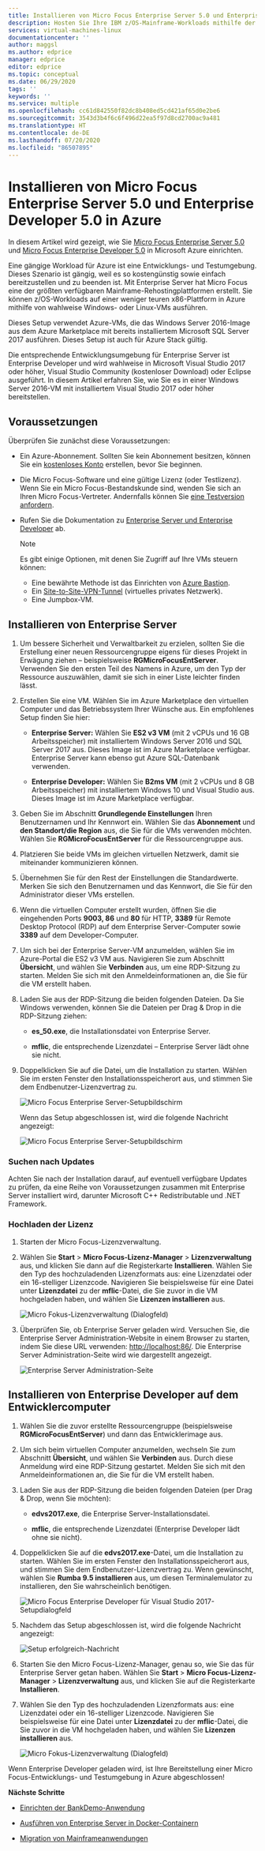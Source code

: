 ```yaml
---
title: Installieren von Micro Focus Enterprise Server 5.0 und Enterprise Developer 5.0 in Azure | Microsoft-Dokumentation
description: Hosten Sie Ihre IBM z/OS-Mainframe-Workloads mithilfe der Micro Focus-Entwicklungs- und Testumgebung neu auf virtuellen Azure-Computern (VMs).
services: virtual-machines-linux
documentationcenter: ''
author: maggsl
ms.author: edprice
manager: edprice
editor: edprice
ms.topic: conceptual
ms.date: 06/29/2020
tags: ''
keywords: ''
ms.service: multiple
ms.openlocfilehash: cc61d842550f82dc8b408ed5cd421af65d0e2be6
ms.sourcegitcommit: 3543d3b4f6c6f496d22ea5f97d8cd2700ac9a481
ms.translationtype: HT
ms.contentlocale: de-DE
ms.lasthandoff: 07/20/2020
ms.locfileid: "86507895"
---
```

# <a name="install-micro-focus-enterprise-server-50-and-enterprise-developer-50-on-azure"></a>Installieren von Micro Focus Enterprise Server 5.0 und Enterprise Developer 5.0 in Azure

In diesem Artikel wird gezeigt, wie Sie [Micro Focus Enterprise Server 5.0](https://www.microfocus.com/documentation/enterprise-developer/ed50pu5/ES-WIN/GUID-F7D8FD6E-BDE0-4169-8D8C-96DDFFF6B495.html) und [Micro Focus Enterprise Developer 5.0](https://www.microfocus.com/documentation/enterprise-developer/ed50/) in Microsoft Azure einrichten.

Eine gängige Workload für Azure ist eine Entwicklungs- und Testumgebung. Dieses Szenario ist gängig, weil es so kostengünstig sowie einfach bereitzustellen und zu beenden ist. Mit Enterprise Server hat Micro Focus eine der größten verfügbaren Mainframe-Rehostingplattformen erstellt. Sie können z/OS-Workloads auf einer weniger teuren x86-Plattform in Azure mithilfe von wahlweise Windows- oder Linux-VMs ausführen.

Dieses Setup verwendet Azure-VMs, die das Windows Server 2016-Image aus dem Azure Marketplace mit bereits installiertem Microsoft SQL Server 2017 ausführen. Dieses Setup ist auch für Azure Stack gültig.

Die entsprechende Entwicklungsumgebung für Enterprise Server ist Enterprise Developer und wird wahlweise in Microsoft Visual Studio 2017 oder höher, Visual Studio Community (kostenloser Download) oder Eclipse ausgeführt. In diesem Artikel erfahren Sie, wie Sie es in einer Windows Server 2016-VM mit installiertem Visual Studio 2017 oder höher bereitstellen.

## <a name="prerequisites"></a>Voraussetzungen

Überprüfen Sie zunächst diese Voraussetzungen:

-   Ein Azure-Abonnement. Sollten Sie kein Abonnement besitzen, können Sie ein [kostenloses Konto](https://azure.microsoft.com/free/?WT.mc_id=A261C142F) erstellen, bevor Sie beginnen.

-   Die Micro Focus-Software und eine gültige Lizenz (oder Testlizenz). Wenn Sie ein Micro Focus-Bestandskunde sind, wenden Sie sich an Ihren Micro Focus-Vertreter. Andernfalls können Sie [eine Testversion anfordern](https://www.microfocus.com/products/enterprise-suite/enterprise-server/trial/).

-   Rufen Sie die Dokumentation zu [Enterprise Server und Enterprise Developer](https://www.microfocus.com/documentation/enterprise-developer/ed50/) ab.

    > [!Note]
    > Es gibt einige Optionen, mit denen Sie Zugriff auf Ihre VMs steuern können:
    > -   Eine bewährte Methode ist das Einrichten von [Azure Bastion](https://azure.microsoft.com/services/azure-bastion/).
    > -   Ein [Site-to-Site-VPN-Tunnel](../../../../vpn-gateway/vpn-gateway-tutorial-vpnconnection-powershell.md) (virtuelles privates Netzwerk).
    > -   Eine Jumpbox-VM.

## <a name="install-enterprise-server"></a>Installieren von Enterprise Server

1.  Um bessere Sicherheit und Verwaltbarkeit zu erzielen, sollten Sie die Erstellung einer neuen Ressourcengruppe eigens für dieses Projekt in Erwägung ziehen – beispielsweise **RGMicroFocusEntServer**. Verwenden Sie den ersten Teil des Namens in Azure, um den Typ der Ressource auszuwählen, damit sie sich in einer Liste leichter finden lässt.

2.  Erstellen Sie eine VM. Wählen Sie im Azure Marketplace den virtuellen Computer und das Betriebssystem Ihrer Wünsche aus. Ein empfohlenes Setup finden Sie hier:

    -   **Enterprise Server:** Wählen Sie **ES2 v3 VM** (mit 2 vCPUs und 16 GB Arbeitsspeicher) mit installiertem Windows Server 2016 und SQL Server 2017 aus. Dieses Image ist im Azure Marketplace verfügbar. Enterprise Server kann ebenso gut Azure SQL-Datenbank verwenden.

    -   **Enterprise Developer:** Wählen Sie **B2ms VM** (mit 2 vCPUs und 8 GB Arbeitsspeicher) mit installiertem Windows 10 und Visual Studio aus. Dieses Image ist im Azure Marketplace verfügbar.

3.  Geben Sie im Abschnitt **Grundlegende Einstellungen** Ihren Benutzernamen und Ihr Kennwort ein. Wählen Sie das **Abonnement** und **den Standort/die Region** aus, die Sie für die VMs verwenden möchten. Wählen Sie **RGMicroFocusEntServer** für die Ressourcengruppe aus.

4.  Platzieren Sie beide VMs im gleichen virtuellen Netzwerk, damit sie miteinander kommunizieren können.

5.  Übernehmen Sie für den Rest der Einstellungen die Standardwerte. Merken Sie sich den Benutzernamen und das Kennwort, die Sie für den Administrator dieser VMs erstellen.

6.  Wenn die virtuellen Computer erstellt wurden, öffnen Sie die eingehenden Ports **9003, 86** und **80** für HTTP, **3389** für Remote Desktop Protocol (RDP) auf dem Enterprise Server-Computer sowie **3389** auf dem Developer-Computer.

7.  Um sich bei der Enterprise Server-VM anzumelden, wählen Sie im Azure-Portal die ES2 v3 VM aus. Navigieren Sie zum Abschnitt **Übersicht**, und wählen Sie **Verbinden** aus, um eine RDP-Sitzung zu starten. Melden Sie sich mit den Anmeldeinformationen an, die Sie für die VM erstellt haben.

8.  Laden Sie aus der RDP-Sitzung die beiden folgenden Dateien. Da Sie Windows verwenden, können Sie die Dateien per Drag & Drop in die RDP-Sitzung ziehen:

    -   **es\_50.exe**, die Installationsdatei von Enterprise Server.

    -   **mflic**, die entsprechende Lizenzdatei – Enterprise Server lädt ohne sie nicht.

9.  Doppelklicken Sie auf die Datei, um die Installation zu starten. Wählen Sie im ersten Fenster den Installationsspeicherort aus, und stimmen Sie dem Endbenutzer-Lizenzvertrag zu.

    ![Micro Focus Enterprise Server-Setupbildschirm](media/install-image-1.png)

    Wenn das Setup abgeschlossen ist, wird die folgende Nachricht angezeigt:

    ![Micro Focus Enterprise Server-Setupbildschirm](media/install-image-2.png)

 ### <a name="check-for-updates"></a>Suchen nach Updates

Achten Sie nach der Installation darauf, auf eventuell verfügbare Updates zu prüfen, da eine Reihe von Voraussetzungen zusammen mit Enterprise Server installiert wird, darunter Microsoft C++ Redistributable und .NET Framework.

### <a name="upload-the-license"></a>Hochladen der Lizenz

1.  Starten der Micro Focus-Lizenzverwaltung.

2.  Wählen Sie **Start** \> **Micro Focus-Lizenz-Manager** \> **Lizenzverwaltung** aus, und klicken Sie dann auf die Registerkarte **Installieren**. Wählen Sie den Typ des hochzuladenden Lizenzformats aus: eine Lizenzdatei oder ein 16-stelliger Lizenzcode. Navigieren Sie beispielsweise für eine Datei unter **Lizenzdatei** zu der **mflic**-Datei, die Sie zuvor in die VM hochgeladen haben, und wählen Sie **Lizenzen installieren** aus.

    ![Micro Fokus-Lizenzverwaltung (Dialogfeld)](media/install-image-3.png)

3.  Überprüfen Sie, ob Enterprise Server geladen wird. Versuchen Sie, die Enterprise Server Administration-Website in einem Browser zu starten, indem Sie diese URL verwenden: <http://localhost:86/>. Die Enterprise Server Administration-Seite wird wie dargestellt angezeigt.

    ![Enterprise Server Administration-Seite](media/install-image-4.png)

## <a name="install-enterprise-developer-on-the-developer-machine"></a>Installieren von Enterprise Developer auf dem Entwicklercomputer

1.  Wählen Sie die zuvor erstellte Ressourcengruppe (beispielsweise **RGMicroFocusEntServer**) und dann das Entwicklerimage aus.

2.  Um sich beim virtuellen Computer anzumelden, wechseln Sie zum Abschnitt **Übersicht**, und wählen Sie **Verbinden** aus. Durch diese Anmeldung wird eine RDP-Sitzung gestartet. Melden Sie sich mit den Anmeldeinformationen an, die Sie für die VM erstellt haben.

3.  Laden Sie aus der RDP-Sitzung die beiden folgenden Dateien (per Drag & Drop, wenn Sie möchten):

    -   **edvs2017.exe**, die Enterprise Server-Installationsdatei.

    -   **mflic**, die entsprechende Lizenzdatei (Enterprise Developer lädt ohne sie nicht).

4.  Doppelklicken Sie auf die **edvs2017.exe**-Datei, um die Installation zu starten. Wählen Sie im ersten Fenster den Installationsspeicherort aus, und stimmen Sie dem Endbenutzer-Lizenzvertrag zu. Wenn gewünscht, wählen Sie **Rumba 9.5 installieren** aus, um diesen Terminalemulator zu installieren, den Sie wahrscheinlich benötigen.

    ![Micro Focus Enterprise Developer für Visual Studio 2017-Setupdialogfeld](media/install-image-5.png)

5.  Nachdem das Setup abgeschlossen ist, wird die folgende Nachricht angezeigt:

    ![Setup erfolgreich-Nachricht](media/install-image-6.png)

6.  Starten Sie den Micro Focus-Lizenz-Manager, genau so, wie Sie das für Enterprise Server getan haben. Wählen Sie **Start** \> **Micro Focus-Lizenz-Manager** \> **Lizenzverwaltung** aus, und klicken Sie auf die Registerkarte **Installieren**.

7.  Wählen Sie den Typ des hochzuladenden Lizenzformats aus: eine Lizenzdatei oder ein 16-stelliger Lizenzcode. Navigieren Sie beispielsweise für eine Datei unter **Lizenzdatei** zu der **mflic**-Datei, die Sie zuvor in die VM hochgeladen haben, und wählen Sie **Lizenzen installieren** aus.

    ![Micro Fokus-Lizenzverwaltung (Dialogfeld)](media/install-image-7.png)

Wenn Enterprise Developer geladen wird, ist Ihre Bereitstellung einer Micro Focus-Entwicklungs- und Testumgebung in Azure abgeschlossen!

**Nächste Schritte**

-   [Einrichten der BankDemo-Anwendung](./demo.md)

-   [Ausführen von Enterprise Server in Docker-Containern](./run-enterprise-server-container.md)

-   [Migration von Mainframeanwendungen](/azure/architecture/cloud-adoption/infrastructure/mainframe-migration/application-strategies)
